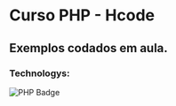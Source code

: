 # Curso PHP - Hcode

## Exemplos codados em aula.

### Technologys:
<img src="https://img.shields.io/badge/php-F7DF1E?style=for-the-badge&logo=php&logoColor=black" alt="PHP Badge" />